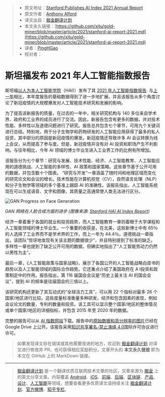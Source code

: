 > * 原文地址：[Stanford Publishes AI Index 2021 Annual Report](https://www.infoq.com/news/2021/03/stanford-ai-report-2021)
> * 原文作者：[Anthony Alford](https://www.infoq.com/profile/Anthony-Alford/)
> * 译文出自：[掘金翻译计划](https://github.com/xitu/gold-miner)
> * 本文永久链接：[https://github.com/xitu/gold-miner/blob/master/article/2021/stanford-ai-report-2021.md](https://github.com/xitu/gold-miner/blob/master/article/2021/stanford-ai-report-2021.md)
> * 译者：[PingHGao](https://github.com/PingHGao)
> * 校对者：

# 斯坦福发布 2021 年人工智能指数报告

斯坦福[以人为本人工智能学院](https://hai.stanford.edu/)（HAI)）发布了其 [2021 年人工智能指数报告](https://aiindex.stanford.edu/report/). 与[上一年](https://www.infoq.com/news/2020/01/stanford-ai-report/)相比，本年度报告的基础数据得到了进一步地扩展。并且该报告从多个角度讨论了新冠疫情的大规模爆发对人工智能技术研究和发展的影响。

为了提高该新报告的质量，在过去的一年中，相关研究机构与 140 多位来自学术界、政府和工业界的成员进行了交流。因此，新报告包含有更多的数据，并对技术性能、多样性以及道德问题进行了研究。报告总共包含七个章节，可用九个关键词进行总结。特别地，用于分子生物学和药物研发的人工智能应用获得了最多的私人投资，其中部分的原因是新冠疫情的爆发。新冠疫情还导致许多 AI 会议转换为线上会议，从而提高了参与度。但是，新冠疫情并没有对 AI 投资和职场产生不利影响。与往年相比，今年 AI 领域的博士毕业生进入工业界工作的比例有所增加。

该报告分为七个章节：研究与发展、技术性能、经济、人工智能教育、人工智能应用的道德挑战、人工智能的多样性、AI 政策和国家策略。这些章节基于公开可用的数据，并包含数十个图表。 “研究与开发”一章涵盖了随时间和地理区域而变化的研究论文和会议的增长。技术性能在计算机视觉（CV），自然语言处理（NLP）和分子生物学等领域的多个基准上跟踪 AI 的准确性。该报告指出，人工智能系统现在可以生成语音、文字和图像，其质量之高通常使人类无法进行区分。

![GAN Progress on Face Generation](https://res.infoq.com/news/2021/03/stanford-ai-report-2021/en/resources/1face-generation-1615055893968.png)

*GAN 网络在人脸合成方面的进步 (图像来源: [Stanford HAI AI Index Report](https://aiindex.stanford.edu/report/))*

经济一章着重于各国的就业和投资趋势，而人工智能教育一章则着眼于大学课程和人工智能领域的博士毕业生。一个重要的收获是，在北美，这些新博士中有 65％ 的人选择了工业界而不是学术界的工作，而上一年为 44.4％。道德挑战一章指出，该团队“惊讶地发现有关该主题的数据很少”，并且特别提到了标准的缺乏。 多样性一章也提到了缺乏公开可用的数据，但确实地指出了“人工智能劳动力仍然以男性为主”。

最后一章，《人工智能政策与国家战略》，展示了各国公开的人工智能战略白皮书的趋势以及人工智能领域的国际合作趋势。它还重点介绍了美国政府在 A I投资和政策制定中的作用。报告指出，第 116 届国会会议是“历史上最关注 AI 的国会会议”，提到 AI 的频率是往届国会的三倍以上。

该研究机构还更新了其互动式的“全球活力工具”，可以用 22 个指标对最多 26 个国家/地区进行比较。这些度量标准衡量多种研发，经济和包含因素的表现，例如会议论文的数量，专利的数量和投资。该工具可以显示整个国家/地区的整体情况或单个国家/地区的详细指标，并包含 2015 年至 2020 年的数据。

完整的报告可以从 [AI 指数网站](https://aiindex.stanford.edu/wp-content/uploads/2021/03/2021-AI-Index-Report_Master.pdf)下载。报告中的[原始数据和高分辨率的图片](https://drive.google.com/drive/folders/1YY9rj8bGSJDLgIq09FwmF2y1k_FazJUm)已经在 Google Drive 上公开。该报告采用[知识共享署名-禁止演绎 4.0](http://creativecommons.org/licenses/by-nd/4.0/)国际许可协议进行许可。

> 如果发现译文存在错误或其他需要改进的地方，欢迎到 [掘金翻译计划](https://github.com/xitu/gold-miner) 对译文进行修改并 PR，也可获得相应奖励积分。文章开头的 **本文永久链接** 即为本文在 GitHub 上的 MarkDown 链接。

---

> [掘金翻译计划](https://github.com/xitu/gold-miner) 是一个翻译优质互联网技术文章的社区，文章来源为 [掘金](https://juejin.im) 上的英文分享文章。内容覆盖 [Android](https://github.com/xitu/gold-miner#android)、[iOS](https://github.com/xitu/gold-miner#ios)、[前端](https://github.com/xitu/gold-miner#前端)、[后端](https://github.com/xitu/gold-miner#后端)、[区块链](https://github.com/xitu/gold-miner#区块链)、[产品](https://github.com/xitu/gold-miner#产品)、[设计](https://github.com/xitu/gold-miner#设计)、[人工智能](https://github.com/xitu/gold-miner#人工智能)等领域，想要查看更多优质译文请持续关注 [掘金翻译计划](https://github.com/xitu/gold-miner)、[官方微博](http://weibo.com/juejinfanyi)、[知乎专栏](https://zhuanlan.zhihu.com/juejinfanyi)。
